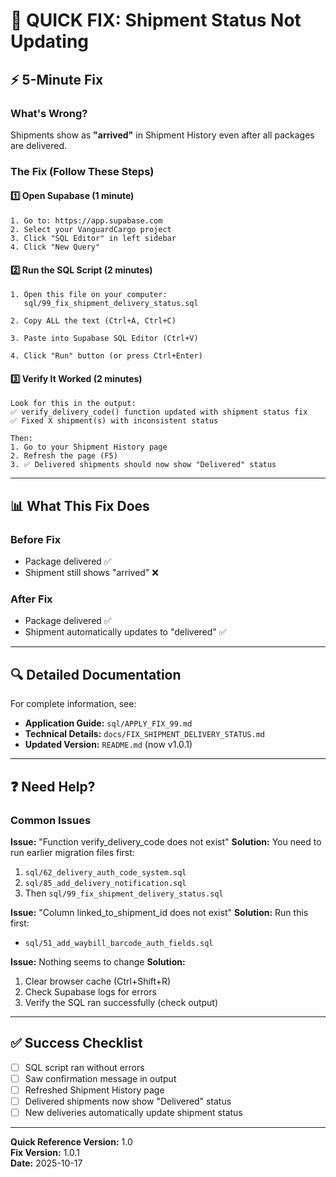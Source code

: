 # 🚀 QUICK FIX: Shipment Status Not Updating

## ⚡ 5-Minute Fix

### What's Wrong?
Shipments show as **"arrived"** in Shipment History even after all packages are delivered.

### The Fix (Follow These Steps)

#### 1️⃣ Open Supabase (1 minute)
```
1. Go to: https://app.supabase.com
2. Select your VanguardCargo project
3. Click "SQL Editor" in left sidebar
4. Click "New Query"
```

#### 2️⃣ Run the SQL Script (2 minutes)
```
1. Open this file on your computer:
   sql/99_fix_shipment_delivery_status.sql

2. Copy ALL the text (Ctrl+A, Ctrl+C)

3. Paste into Supabase SQL Editor (Ctrl+V)

4. Click "Run" button (or press Ctrl+Enter)
```

#### 3️⃣ Verify It Worked (2 minutes)
```
Look for this in the output:
✅ verify_delivery_code() function updated with shipment status fix
✅ Fixed X shipment(s) with inconsistent status

Then:
1. Go to your Shipment History page
2. Refresh the page (F5)
3. ✅ Delivered shipments should now show "Delivered" status
```

---

## 📊 What This Fix Does

### Before Fix
- Package delivered ✅
- Shipment still shows "arrived" ❌

### After Fix
- Package delivered ✅
- Shipment automatically updates to "delivered" ✅

---

## 🔍 Detailed Documentation

For complete information, see:
- **Application Guide:** `sql/APPLY_FIX_99.md`
- **Technical Details:** `docs/FIX_SHIPMENT_DELIVERY_STATUS.md`
- **Updated Version:** `README.md` (now v1.0.1)

---

## ❓ Need Help?

### Common Issues

**Issue:** "Function verify_delivery_code does not exist"
**Solution:** You need to run earlier migration files first:
1. `sql/62_delivery_auth_code_system.sql`
2. `sql/85_add_delivery_notification.sql`
3. Then `sql/99_fix_shipment_delivery_status.sql`

**Issue:** "Column linked_to_shipment_id does not exist"
**Solution:** Run this first:
- `sql/51_add_waybill_barcode_auth_fields.sql`

**Issue:** Nothing seems to change
**Solution:** 
1. Clear browser cache (Ctrl+Shift+R)
2. Check Supabase logs for errors
3. Verify the SQL ran successfully (check output)

---

## ✅ Success Checklist

- [ ] SQL script ran without errors
- [ ] Saw confirmation message in output
- [ ] Refreshed Shipment History page
- [ ] Delivered shipments now show "Delivered" status
- [ ] New deliveries automatically update shipment status

---

**Quick Reference Version:** 1.0  
**Fix Version:** 1.0.1  
**Date:** 2025-10-17
